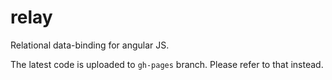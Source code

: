 relay
=====

Relational data-binding for angular JS. 

The latest code is uploaded to `gh-pages` branch. Please refer to that instead. 
